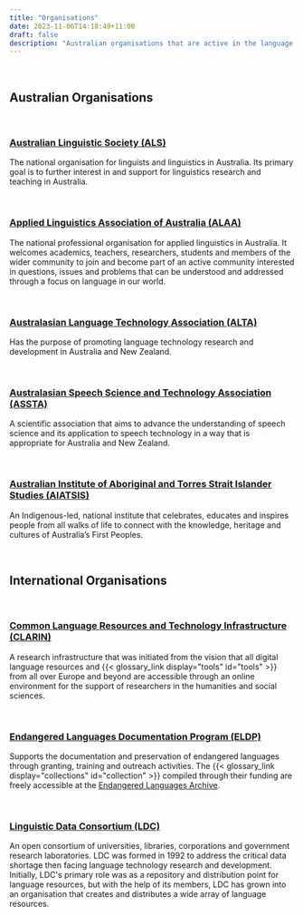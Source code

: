 ```yaml
---
title: "Organisations"
date: 2023-11-06T14:18:49+11:00
draft: false
description: "Australian organisations that are active in the language research space, as well as international organisations working in the global language space."
---
```


<br>

## Australian Organisations

<br>

### [Australian Linguistic Society (ALS)](https://als.asn.au/Home)
  
The national organisation for linguists and linguistics in Australia. Its primary goal is to further interest in and support for linguistics research and teaching in Australia.

<br>

### [Applied Linguistics Association of Australia (ALAA)](https://alaa.net.au/)
  
The national professional organisation for applied linguistics in Australia. It welcomes academics, teachers, researchers, students and members of the wider community to join and become part of an active community interested in questions, issues and problems that can be understood and addressed through a focus on language in our world.

<br>

### [Australasian Language Technology Association (ALTA)](https://www.alta.asn.au/index.html)

Has the purpose of promoting language technology research and development in Australia and New Zealand.

<br>

### [Australasian Speech Science and Technology Association (ASSTA)](https://assta.org/)

A scientific association that aims to advance the understanding of speech science and its application to speech technology in a way that is appropriate for Australia and New Zealand.

<br>

### [Australian Institute of Aboriginal and Torres Strait Islander Studies (AIATSIS)](https://aiatsis.gov.au/)

An Indigenous-led, national institute that celebrates, educates and inspires people from all walks of life to connect with the knowledge, heritage and cultures of Australia’s First Peoples.

<br>

## International Organisations

<br>

### [Common Language Resources and Technology Infrastructure (CLARIN)](https://www.clarin.eu/)

A research infrastructure that was initiated from the vision that all digital language resources and {{< glossary_link display="tools" id="tools" >}} from all over Europe and beyond are accessible through an online environment for the support of researchers in the humanities and social sciences.

<br>

### [Endangered Languages Documentation Program (ELDP)](https://www.eldp.net/)

Supports the documentation and preservation of endangered languages through granting, training and outreach activities. The {{< glossary_link display="collections" id="collection" >}} compiled through their funding are freely accessible at the [Endangered Languages Archive](#language-archives).

<br>

### [Linguistic Data Consortium (LDC)](https://www.ldc.upenn.edu/)

An open consortium of universities, libraries, corporations and government research laboratories. LDC was formed in 1992 to address the critical data shortage then facing language technology research and development. Initially, LDC's primary role was as a repository and distribution point for language resources, but with the help of its members, LDC has grown into an organisation that creates and distributes a wide array of language resources.

<br>